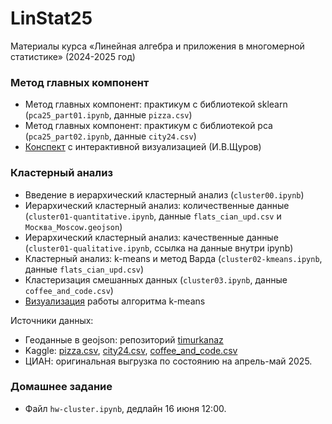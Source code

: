 # LinStat25

Материалы курса «Линейная алгебра и приложения в многомерной статистике» (2024-2025 год)

### Метод главных компонент

* Метод главных компонент: практикум с библиотекой sklearn (`pca25_part01.ipynb`, данные `pizza.csv`)
* Метод главных компонент: практикум с библиотекой pca (`pca25_part02.ipynb`, данные `city24.csv`)
* [Конспект](http://math-info.hse.ru/f/2015-16/ling-mag-quant/lecture-pca.html) с интерактивной визуализацией (И.В.Щуров)

### Кластерный анализ

* Введение в иерархический кластерный анализ (`cluster00.ipynb`)
* Иерархический кластерный анализ: количественные данные (`cluster01-quantitative.ipynb`, данные `flats_cian_upd.csv` и `Москва_Moscow.geojson`)
* Иерархический кластерный анализ: качественные данные (`cluster01-qualitative.ipynb`, ссылка на данные внутри ipynb)
* Кластерный анализ: k-means и метод Варда (`cluster02-kmeans.ipynb`, данные `flats_cian_upd.csv`)
* Кластеризация смешанных данных (`cluster03.ipynb`, данные `coffee_and_code.csv`)
* [Визуализация](https://www.naftaliharris.com/blog/visualizing-k-means-clustering/) работы алгоритма k-means

Источники данных:

* Геоданные в geojson: репозиторий [timurkanaz](https://github.com/timurkanaz/Russia_geojson_OSM)
* Kaggle: [pizza.csv](https://www.kaggle.com/datasets/shishir349/can-pizza-be-healthy), [city24.csv](https://www.kaggle.com/datasets/emirhanai/city-happiness-index-2024), [coffee_and_code.csv](https://www.kaggle.com/datasets/shrutikunapuli/coffee-and-code-dataset)
* ЦИАН: оригинальная выгрузка по состоянию на апрель-май 2025.

### Домашнее задание

* Файл `hw-cluster.ipynb`, дедлайн 16 июня 12:00.
